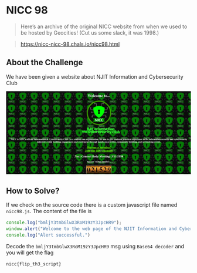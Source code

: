 # NICC 98
> Here’s an archive of the original NICC website from when we used to be hosted by Geocities! (Cut us some slack, it was 1998.)

> https://nicc-nicc-98.chals.io/nicc98.html

## About the Challenge
We have been given a website about NJIT Information and Cybersecurity Club

![preview](images/preview.png)

## How to Solve?
If we check on the source code there is a custom javascript file named `nicc98.js`. The content of the file is

```javascript
console.log("bmljY3tmbGlwX3RoM19zY3JpcHR9");
window.alert("Welcome to the web page of the NJIT Information and Cybersecurity Club!");
console.log("Alert successful.")
```

Decode the `bmljY3tmbGlwX3RoM19zY3JpcHR9` msg using `Base64 decoder` and you will get the flag

```
nicc{flip_th3_script}
```